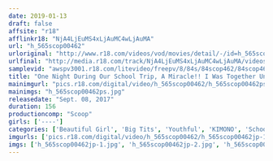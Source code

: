 ```yaml
---
date: 2019-01-13
draft: false
affsite: "r18"
afflinkr18: "NjA4LjEuMS4xLjAuMC4wLjAuMA"
url: "h_565scop00462"
urloriginal: "http://www.r18.com/videos/vod/movies/detail/-/id=h_565scop00462"
urlfinal: "http://media.r18.com/track/NjA4LjEuMS4xLjAuMC4wLjAuMA/videos/vod/movies/detail/-/id=h_565scop00462"
samplevid: "awspv3001.r18.com/litevideo/freepv/8/84s/84scop462/84scop462_dmb_w.mp4"
title: "One Night During Our School Trip, A Miracle!! I Was Together Under The Futon With This Girl I Liked, So There Was No Way For Me To Hide My Excitement!! These Boys And Girls Are At The Peak Of Sexual Frenzy And Now Their Crotches Are Wet And Wild With Excitement And Ready For Creampie Sex!! The Entire Room Was Filled With Erotic Tension, And In The End It Became An Orgy Of Debauchery And Defilement!!"
mainimgurl: "pics.r18.com/digital/video/h_565scop00462/h_565scop00462ps.jpg"
mainimgs: "h_565scop00462ps.jpg"
releasedate: "Sept. 08, 2017"
duration: 156
productioncomp: "Scoop"
girls: ['----']
categories: ['Beautiful Girl', 'Big Tits', 'Youthful', 'KIMONO', 'School Uniform', 'Creampie', 'Hi-Def']
imgurls: ['pics.r18.com/digital/video/h_565scop00462/h_565scop00462jp-1.jpg', 'pics.r18.com/digital/video/h_565scop00462/h_565scop00462jp-2.jpg', 'pics.r18.com/digital/video/h_565scop00462/h_565scop00462jp-3.jpg', 'pics.r18.com/digital/video/h_565scop00462/h_565scop00462jp-4.jpg', 'pics.r18.com/digital/video/h_565scop00462/h_565scop00462jp-5.jpg', 'pics.r18.com/digital/video/h_565scop00462/h_565scop00462jp-6.jpg', 'pics.r18.com/digital/video/h_565scop00462/h_565scop00462jp-7.jpg', 'pics.r18.com/digital/video/h_565scop00462/h_565scop00462jp-8.jpg', 'pics.r18.com/digital/video/h_565scop00462/h_565scop00462jp-9.jpg', 'pics.r18.com/digital/video/h_565scop00462/h_565scop00462jp-10.jpg', 'pics.r18.com/digital/video/h_565scop00462/h_565scop00462jp-11.jpg', 'pics.r18.com/digital/video/h_565scop00462/h_565scop00462jp-12.jpg', 'pics.r18.com/digital/video/h_565scop00462/h_565scop00462jp-13.jpg', 'pics.r18.com/digital/video/h_565scop00462/h_565scop00462jp-14.jpg', 'pics.r18.com/digital/video/h_565scop00462/h_565scop00462jp-15.jpg', 'pics.r18.com/digital/video/h_565scop00462/h_565scop00462jp-16.jpg', 'pics.r18.com/digital/video/h_565scop00462/h_565scop00462jp-17.jpg', 'pics.r18.com/digital/video/h_565scop00462/h_565scop00462jp-18.jpg', 'pics.r18.com/digital/video/h_565scop00462/h_565scop00462jp-19.jpg', 'pics.r18.com/digital/video/h_565scop00462/h_565scop00462jp-20.jpg']
imgs: ['h_565scop00462jp-1.jpg', 'h_565scop00462jp-2.jpg', 'h_565scop00462jp-3.jpg', 'h_565scop00462jp-4.jpg', 'h_565scop00462jp-5.jpg', 'h_565scop00462jp-6.jpg', 'h_565scop00462jp-7.jpg', 'h_565scop00462jp-8.jpg', 'h_565scop00462jp-9.jpg', 'h_565scop00462jp-10.jpg', 'h_565scop00462jp-11.jpg', 'h_565scop00462jp-12.jpg', 'h_565scop00462jp-13.jpg', 'h_565scop00462jp-14.jpg', 'h_565scop00462jp-15.jpg', 'h_565scop00462jp-16.jpg', 'h_565scop00462jp-17.jpg', 'h_565scop00462jp-18.jpg', 'h_565scop00462jp-19.jpg', 'h_565scop00462jp-20.jpg']
---
```

